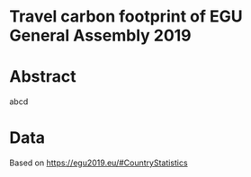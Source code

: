 # Travel carbon footprint of EGU General Assembly 2019

# Abstract

abcd

# Data

 Based on https://egu2019.eu/#CountryStatistics

 
